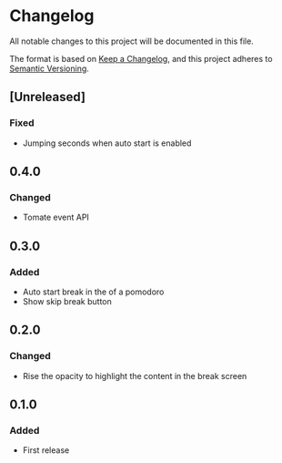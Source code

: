 # Changelog

All notable changes to this project will be documented in this file.

The format is based on [Keep a Changelog](https://keepachangelog.com/en/1.0.0/),
and this project adheres to [Semantic Versioning](https://semver.org/spec/v2.0.0.html).

## [Unreleased]

### Fixed

- Jumping seconds when auto start is enabled

## 0.4.0

### Changed

- Tomate event API

## 0.3.0

### Added

- Auto start break in the of a pomodoro
- Show skip break button

## 0.2.0

### Changed

- Rise the opacity to highlight the content in the break screen

## 0.1.0

### Added

- First release
